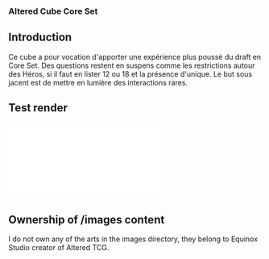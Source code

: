 ### Altered Cube Core Set

## Introduction

Ce cube a pour vocation d'apporter une expérience plus poussé du draft en Core
Set. Des questions restent en suspens comme les restrictions autour des Héros,
si il faut en lister 12 ou 18 et la présence d'unique. Le but sous jacent est
de mettre en lumière des interactions rares.

## Test render

![screenshot](cube.pdf)

## Ownership of /images content

I do not own any of the arts in the images directory, they belong to Equinox
Studio creator of Altered TCG.
